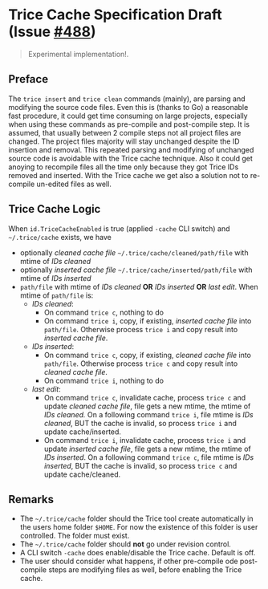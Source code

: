 # Trice Cache Specification Draft (Issue [#488](https://github.com/rokath/trice/issues/488))

> Experimental implementation!.

## Preface

The `trice insert` and `trice clean` commands (mainly), are parsing and modifying the source code files. Even this is (thanks to Go) a reasonable fast procedure, it could get time consuming on large projects, especially when using these commands as pre-compile and post-compile step. It is assumed, that usually between 2 compile steps not all project files are changed. The project files majority will stay unchanged despite the ID insertion and removal. This repeated parsing and modifying of unchanged source code is avoidable with the Trice cache technique. Also it could get anoying to recompile files all the time only because they got Trice IDs removed and inserted. With the Trice cache we get also a solution not to re-compile un-edited files as well.

<!--
## Trice Cache Idea

Lets talk about just one source file `$HOME/my/src/foo.c` and imagine we process many in one shot.

- On `trice insert foo.c`, get full path of `foo.c`, then:
  If `.trice/cache/inserted/home/my/src/foo.c` exists and has the same modification time as `/home/my/src/foo.c`, copy `.trice/cache/inserted/home/my/src/foo.c` to `/home/my/src/foo.c`. Otherwise insert IDs into `/home/my/src/foo.c` and afterwards copy it to `.trice/cache/inserted/home/my/src/foo.c`.
- On `trice clean  foo.c`, get full path of `foo.c`, then:
  If `.trice/cache/cleaned/home/my/src/foo.c` exists and has the same modification time as `/home/my/src/foo.c`, copy `.trice/cache/cleaned/home/my/src/foo.c` to `/home/my/src/foo.c`. Otherwise remove IDs from `/home/my/src/foo.c` and copy it to `.trice/cache/cleaned/home/my/src/foo.c`.
- On any repeated or alternate `trice insert` and `trice clean`, we are done.
- When a file in cleaned or inserted ID state was edited somehow, its IDs are inserted/cleaned and the cache is updated accordingly on `trice clean` or `trice insert`.
-->

## Trice Cache Logic

When `id.TriceCacheEnabled` is true (applied `-cache` CLI switch) and `~/.trice/cache` exists, we have
- optionally _cleaned cache file_   `~/.trice/cache/cleaned/path/file`  with mtime of _IDs cleaned_
- optionally  _inserted cache file_ `~/.trice/cache/inserted/path/file` with mtime of _IDs inserted_
- `path/file` with mtime of _IDs cleaned_ **OR** _IDs inserted_ **OR** _last edit_. When mtime of `path/file` is:
  - _IDs cleaned_:
      - On command `trice c`, nothing to do
      - On command `trice i`, copy, if existing, _inserted cache file_ into `path/file`. Otherwise process `trice i` and copy result into _inserted cache file_.
  - _IDs inserted_:
      - On command `trice c`, copy, if existing, _cleaned cache file_  into `path/file`. Otherwise process `trice c` and copy result into _cleaned cache file_. 
      - On command `trice i`, nothing to do
  - _last edit_:
      - On command `trice c`, invalidate cache, process `trice c` and update _cleaned cache file_, file gets a new mtime, the mtime of _IDs cleaned._ On a following command `trice i`, file mtime is _IDs cleaned_, BUT the cache is invalid, so process `trice i` and update cache/inserted.
      - On command `trice i`, invalidate cache, process `trice i` and update _inserted cache file_, file gets a new mtime, the mtime of _IDs inserted_. On a following command `trice c`, file mtime is _IDs inserted_, BUT the cache is invalid, so process `trice c` and update cache/cleaned.


## Remarks

- The `~/.trice/cache` folder should the Trice tool create automatically in the users home folder `$HOME`. For now the existence of this folder is user controlled. The folder must exist.
- The `~/.trice/cache` folder should **not** go under revision control.
- A CLI switch `-cache` does enable/disable the Trice cache. Default is off.
- The user should consider what happens, if other pre-compile ode post-compile steps are modifying files as well, before enabling the Trice cache. 

